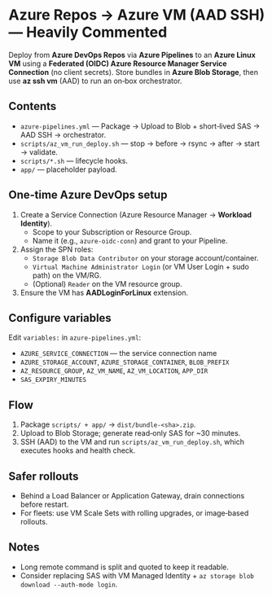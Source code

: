 # Azure Repos → Azure VM (AAD SSH) — Heavily Commented

Deploy from **Azure DevOps Repos** via **Azure Pipelines** to an **Azure Linux VM**
using a **Federated (OIDC) Azure Resource Manager Service Connection** (no client
secrets). Store bundles in **Azure Blob Storage**, then use **az ssh vm** (AAD) to
run an on‑box orchestrator.

## Contents
- `azure-pipelines.yml` — Package → Upload to Blob + short‑lived SAS → AAD SSH → orchestrator.
- `scripts/az_vm_run_deploy.sh` — stop → before → rsync → after → start → validate.
- `scripts/*.sh` — lifecycle hooks.
- `app/` — placeholder payload.

## One‑time Azure DevOps setup
1. Create a Service Connection (Azure Resource Manager → **Workload Identity**).
   - Scope to your Subscription or Resource Group.
   - Name it (e.g., `azure-oidc-conn`) and grant to your Pipeline.
2. Assign the SPN roles:
   - `Storage Blob Data Contributor` on your storage account/container.
   - `Virtual Machine Administrator Login` (or VM User Login + sudo path) on the VM/RG.
   - (Optional) `Reader` on the VM resource group.
3. Ensure the VM has **AADLoginForLinux** extension.

## Configure variables
Edit `variables:` in `azure-pipelines.yml`:
- `AZURE_SERVICE_CONNECTION` — the service connection name
- `AZURE_STORAGE_ACCOUNT`, `AZURE_STORAGE_CONTAINER`, `BLOB_PREFIX`
- `AZ_RESOURCE_GROUP`, `AZ_VM_NAME`, `AZ_VM_LOCATION`, `APP_DIR`
- `SAS_EXPIRY_MINUTES`

## Flow
1. Package `scripts/ + app/` → `dist/bundle-<sha>.zip`.
2. Upload to Blob Storage; generate read‑only SAS for ~30 minutes.
3. SSH (AAD) to the VM and run `scripts/az_vm_run_deploy.sh`, which executes hooks and health check.

## Safer rollouts
- Behind a Load Balancer or Application Gateway, drain connections before restart.
- For fleets: use VM Scale Sets with rolling upgrades, or image‑based rollouts.

## Notes
- Long remote command is split and quoted to keep it readable.
- Consider replacing SAS with VM Managed Identity + `az storage blob download --auth-mode login`.
